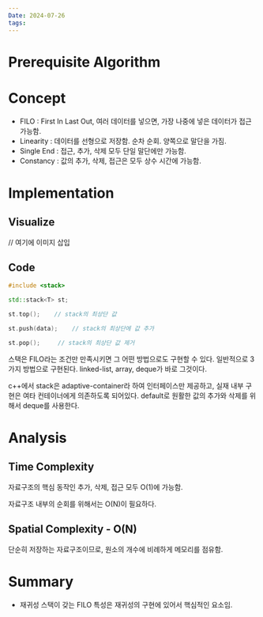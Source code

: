 ```yaml
---
Date: 2024-07-26
tags:
---
```

# Prerequisite Algorithm
# Concept

- FILO : First In Last Out, 여러 데이터를 넣으면, 가장 나중에 넣은 데이터가 접근 가능함.
- Linearity : 데이터를 선형으로 저장함. 순차 순회. 양쪽으로 말단을 가짐. 
- Single End :  접근, 추가, 삭제 모두 단일 말단에만 가능함.
- Constancy : 값의 추가, 삭제, 접근은 모두 상수 시간에 가능함.
# Implementation
## Visualize
// 여기에 이미지 삽입

## Code

``` C++
#include <stack>

std::stack<T> st;

st.top();    // stack의 최상단 값

st.push(data);    // stack의 최상단에 값 추가

st.pop();     // stack의 최상단 값 제거

```

스택은 FILO라는 조건만 만족시키면 그 어떤 방법으로도 구현할 수 있다. 일반적으로 3가지 방법으로 구현된다. linked-list, array, deque가 바로 그것이다. 

c++에서 stack은 adaptive-container라 하여 인터페이스만 제공하고, 실재 내부 구현은 여타 컨테이너에게 의존하도록 되어있다. default로 원활한 값의 추가와 삭제를 위해서 deque를 사용한다.

# Analysis

## Time Complexity

자료구조의 핵심 동작인 추가, 삭제, 접근 모두 O(1)에 가능함.

자료구조 내부의 순회를 위해서는 O(N)이 필요하다.
## Spatial Complexity - O(N)

단순히 저장하는 자료구조이므로, 원소의 개수에 비례하게 메모리를 점유함.
# Summary

- 재귀성
	스택이 갖는 FILO 특성은 재귀성의 구현에 있어서 핵심적인 요소임.
	